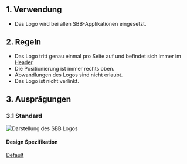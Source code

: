 ## 1. Verwendung
* Das Logo wird bei allen SBB-Applikationen eingesetzt.

## 2. Regeln
* Das Logo tritt genau einmal pro Seite auf und befindet sich immer im [Header](https://digital.sbb.ch/de/webapps/modules/header).
* Die Positionierung ist immer rechts oben.
* Abwandlungen des Logos sind nicht erlaubt.
* Das Logo ist nicht verlinkt.

## 3. Ausprägungen
### 3.1 Standard
![Darstellung des SBB Logos](https://raw.githubusercontent.com/sbb-design-systems/sbb-design-system/master/webapp/basics/brand/images/logo_default.png 'class: image')

#### Design Spezifikation
[Default](https://sbb.invisionapp.com/d/main#/console/17140415/355318787/inspect)